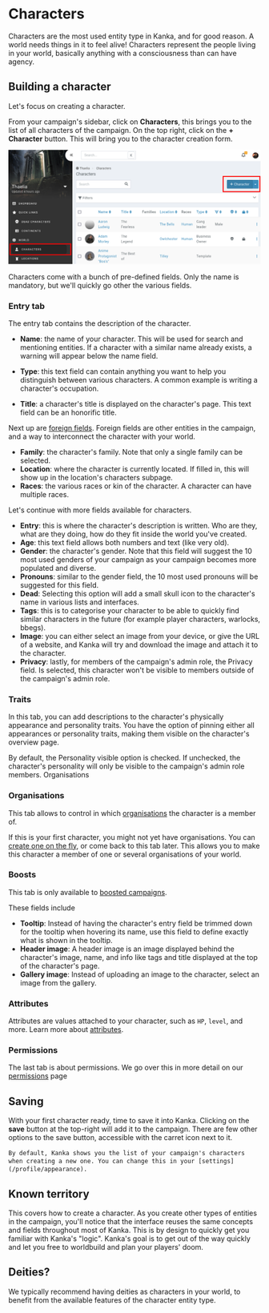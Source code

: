 # Characters

Characters are the most used entity type in Kanka, and for good reason. A world needs things in it to feel alive! Characters represent the people living in your world, basically anything with a consciousness than can have agency.

## Building a character

Let's focus on creating a character.

From your campaign's sidebar, click on **Characters**, this brings you to the list of all characters of the campaign. On the top right, click on the **+ Character** button. This will bring you to the character creation form.

![Creating a character](img/characters-create.png)

Characters come with a bunch of pre-defined fields. Only the name is mandatory, but we'll quickly go other the various fields.

### Entry tab

The entry tab contains the description of the character.

* **Name**: the name of your character. This will be used for search and mentioning entities. If a character with a similar name already exists, a warning will appear below the name field.

* **Type**: this text field can contain anything you want to help you distinguish between various characters. A common example is writing a character's occupation.

* **Title**: a character's title is displayed on the character's page. This text field can be an honorific title.

Next up are [foreign fields](/entities/foreign-fields). Foreign fields are other entities in the campaign, and a way to interconnect the character with your world.

* **Family**: the character's family. Note that only a single family can be selected.
* **Location**: where the character is currently located. If filled in, this will show up in the location's characters subpage.
* **Races**: the various races or kin of the character. A character can have multiple races.

Let's continue with more fields available for characters.

* **Entry**: this is where the character's description is written. Who are they, what are they doing, how do they fit inside the world you've created.
* **Age**: this text field allows both numbers and text (like very old).
* **Gender**: the character's gender. Note that this field will suggest the 10 most used genders of your campaign as your campaign becomes more populated and diverse.
* **Pronouns**: similar to the gender field, the 10 most used pronouns will be suggested for this field.
* **Dead**: Selecting this option will add a small skull icon to the character's name in various lists and interfaces.
* **Tags**: this is to categorise your character to be able to quickly find similar characters in the future (for example player characters, warlocks, bbegs).
* **Image**: you can either select an image from your device, or give the URL of a website, and Kanka will try and download the image and attach it to the character.
* **Privacy**: lastly, for members of the campaign's admin role, the Privacy field. Is selected, this character won't be visible to members outside of the campaign's admin role.


### Traits

In this tab, you can add descriptions to the character's physically appearance and personality traits. You have the option of pinning either all appearances or personality traits, making them visible on the character's overview page.

By default, the Personality visible option is checked. If unchecked, the character's personality will only be visible to the campaign's admin role members.
Organisations


### Organisations

This tab allows to control in which [organisations](/entities/organisations) the character is a member of.

If this is your first character, you might not yet have organisations. You can [create one on the fly](/features/quick-creator), or come back to this tab later. This allows you to make this character a member of one or several organisations of your world.

### Boosts

This tab is only available to [boosted campaigns](https://kanka.io/en-US/boosters).

These fields include

* **Tooltip**: Instead of having the character's entry field be trimmed down for the tooltip when hovering its name, use this field to define exactly what is shown in the tooltip.
* **Header image**: A header image is an image displayed behind the character's image, name, and info like tags and title displayed at the top of the character's page.
* **Gallery image**: Instead of uploading an image to the character, select an image from the gallery.

### Attributes

Attributes are values attached to your character, such as `HP`, `level`, and more. Learn more about [attributes](/features/attributes).

### Permissions

The last tab is about permissions. We go over this in more detail on our [permissions](/features/permissions) page

## Saving

With your first character ready, time to save it into Kanka. Clicking on the **save** button at the top-right will add it to the campaign. There are few other options to the save button, accessible with the carret icon next to it.


```{admonition} Workflow
By default, Kanka shows you the list of your campaign's characters when creating a new one. You can change this in your [settings](/profile/appearance).

```

## Known territory

This covers how to create a character. As you create other types of entities in the campaign, you'll notice that the interface reuses the same concepts and fields throughout most of Kanka. This is by design to quickly get you familiar with Kanka's "logic". Kanka's goal is to get out of the way quickly and let you free to worldbuild and plan your players' doom.

## Deities?

We typically recommend having deities as characters in your world, to benefit from the available features of the character entity type.
